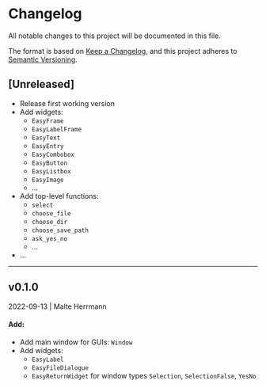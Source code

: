 # Changelog
All notable changes to this project will be documented in this file.

The format is based on [Keep a Changelog](https://keepachangelog.com/en/1.0.0/),
and this project adheres to [Semantic Versioning](https://semver.org/spec/v2.0.0.html).

## [Unreleased]
- Release first working version
- Add widgets:
  - `EasyFrame`
  - `EasyLabelFrame`
  - `EasyText`
  - `EasyEntry`
  - `EasyCombobox`
  - `EasyButton`
  - `EasyListbox`
  - `EasyImage`
  - ...
- Add top-level functions:
  - `select`
  - `choose_file`
  - `choose_dir`
  - `choose_save_path`
  - `ask_yes_no`
  - ...
- ...

----

## **v0.1.0**
2022-09-13 | Malte Herrmann

#### Add:
- Add main window for GUIs: `Window`
- Add widgets:
  - `EasyLabel` 
  - `EasyFileDialogue` 
  - `EasyReturnWidget` for window types `Selection`, `SelectionFalse`, `YesNo`



